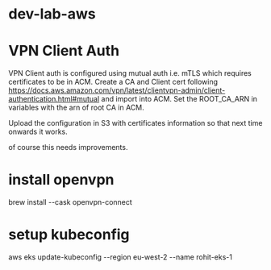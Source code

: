 # dev-lab-aws

# VPN Client Auth
VPN Client auth is configured using mutual auth i.e. mTLS which requires certificates to be in ACM. Create a CA and Client cert following https://docs.aws.amazon.com/vpn/latest/clientvpn-admin/client-authentication.html#mutual and import into ACM. Set the ROOT_CA_ARN in variables with the arn of root CA in ACM.

Upload the configuration in S3 with certificates information so that next time onwards it works. 

>>>
of course this needs improvements.
>>>

# install openvpn
brew install --cask openvpn-connect

# setup kubeconfig
aws eks update-kubeconfig --region eu-west-2 --name rohit-eks-1

